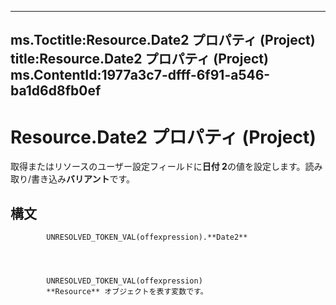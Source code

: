 

---
ms.Toctitle:Resource.Date2 プロパティ (Project)
title:Resource.Date2 プロパティ (Project)
ms.ContentId:1977a3c7-dfff-6f91-a546-ba1d6d8fb0ef
---
# Resource.Date2 プロパティ (Project)




取得またはリソースのユーザー設定フィールドに**日付 2**の値を設定します。読み取り/書き込み**バリアント**です。

## 構文

            UNRESOLVED_TOKEN_VAL(offexpression).**Date2**




            UNRESOLVED_TOKEN_VAL(offexpression)
            **Resource** オブジェクトを表す変数です。




